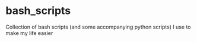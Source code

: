 # bash_scripts
Collection of bash scripts (and some accompanying python scripts) I use to make my life easier
